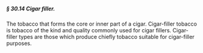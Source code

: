 ##### § 30.14 Cigar filler. #####

The tobacco that forms the core or inner part of a cigar. Cigar-filler tobacco is tobacco of the kind and quality commonly used for cigar fillers. Cigar-filler types are those which produce chiefly tobacco suitable for cigar-filler purposes.